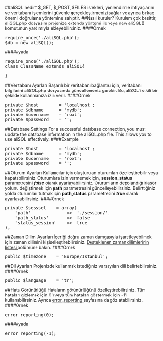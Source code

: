 ##aliSQL nedir?
$_GET, $_POST, $FILES istekleri, yönlendirme ihtiyaçlarını ve veritabanı işlemlerini güvenle gerçekleştirmenizi sağlar ve ayrıca birkaç önemli doğrulama yöntemine sahiptir.
##Nasıl kurulur?
Kurulum çok basittir, aliSQL.php dosyasını projenize extends yöntemi ile veya new aliSQL() komutunun yardımıyla ekleyebilirsiniz.
####Örnek
<pre>
require_once('./aliSQL.php');
$db = new aliSQL();
</pre>

#####yada

<pre>
require_once('./aliSQL.php');
class ClassName extends aliSQL{

}
</pre>
##Veritabanı Ayarları
Başarılı bir veritabanı bağlantısı için, veritabanı bilgilerini aliSQL.php dosyasında güncellemeniz gerekir. Bu, aliSQL'i etkili bir şekilde kullanmanıza izin verir.
####Örnek
<pre>
private $host        = 'localhost';
private $dbname      = 'mydb';
private $username    = 'root';
private $password    = '';
</pre>
##Database Settings
For a successful database connection, you must update the database information in the aliSQL.php file. This allows you to use aliSQL effectively.
####Example
<pre>
private $host        = 'localhost';
private $dbname      = 'mydb';
private $username    = 'root';
private $password    = '';
</pre>
##Oturum Ayarları
Kullanıcılar için oluşturulan oturumları özelleştirebilir veya kapatabilirsiniz. Oturumlara izin vermemek için, **session_status** parametresini **_false_** olarak ayarlayabilirsiniz. Oturumların depolandığı klasör yolunu değiştirmek için **path** parametresini güncelleyebilirsiniz. Belirttiğiniz yolda oturumları tutmak için **path_status** parametresini **_true_** olarak ayarlayabilirsiniz.
####Örnek
<pre>
private $sessset    = array(
    'path'              =>  './session/',
    'path_status'       =>  false,
    'status_session'    =>  true
);
</pre>
##Zaman Dilimi Ayarları
İçeriği doğru zaman damgasıyla işaretleyebilmek için zaman dilimini kişiselleştirebilirsiniz. <a target="_blank" href="https://secure.php.net/manual/tr/timezones.php"> Desteklenen zaman dilimlerinin listesi </a> bölümüne bakın.
####Örnek
<pre>
public $timezone    = 'Europe/Istanbul';
</pre>
##Dil Ayarları
Projenizde kullanmak istediğiniz varsayılan dili belirtebilirsiniz.
####Örnek
<pre>
public $language    = 'tr';
</pre>
##Hata Görünürlüğü
Hataların görünürlüğünü özelleştirebilirsiniz. Tüm hataları gizlemek için 0'ı veya tüm hataları göstermek için -1'i kullanabilirsiniz. Ayrıca <a target="_blank" href="https://secure.php.net/manual/tr/function.error-reporting.php"> error_reporting </a> sayfasına da göz atabilirsiniz.
####Örnek
<pre>
error_reporting(0);
</pre>
#####yada
<pre>
error_reporting(-1);
</pre>
